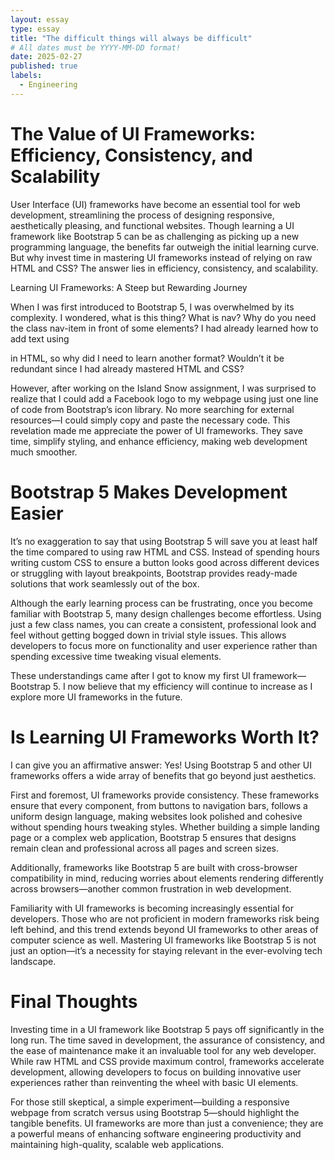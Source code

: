 ```yaml
---
layout: essay
type: essay
title: "The difficult things will always be difficult"
# All dates must be YYYY-MM-DD format!
date: 2025-02-27
published: true
labels:
  - Engineering
---
```


<h1>The Value of UI Frameworks: Efficiency, Consistency, and Scalability</h1>

User Interface (UI) frameworks have become an essential tool for web development, streamlining the process of designing responsive, aesthetically pleasing, and functional websites. Though learning a UI framework like Bootstrap 5 can be as challenging as picking up a new programming language, the benefits far outweigh the initial learning curve. But why invest time in mastering UI frameworks instead of relying on raw HTML and CSS? The answer lies in efficiency, consistency, and scalability.

Learning UI Frameworks: A Steep but Rewarding Journey

When I was first introduced to Bootstrap 5, I was overwhelmed by its complexity. I wondered, what is this thing? What is nav? Why do you need the class nav-item in front of some elements? I had already learned how to add text using <p> in HTML, so why did I need to learn another format? Wouldn’t it be redundant since I had already mastered HTML and CSS?

However, after working on the Island Snow assignment, I was surprised to realize that I could add a Facebook logo to my webpage using just one line of code from Bootstrap’s icon library. No more searching for external resources—I could simply copy and paste the necessary code. This revelation made me appreciate the power of UI frameworks. They save time, simplify styling, and enhance efficiency, making web development much smoother.

<h1>Bootstrap 5 Makes Development Easier</h1>

It’s no exaggeration to say that using Bootstrap 5 will save you at least half the time compared to using raw HTML and CSS. Instead of spending hours writing custom CSS to ensure a button looks good across different devices or struggling with layout breakpoints, Bootstrap provides ready-made solutions that work seamlessly out of the box.

Although the early learning process can be frustrating, once you become familiar with Bootstrap 5, many design challenges become effortless. Using just a few class names, you can create a consistent, professional look and feel without getting bogged down in trivial style issues. This allows developers to focus more on functionality and user experience rather than spending excessive time tweaking visual elements.

These understandings came after I got to know my first UI framework—Bootstrap 5. I now believe that my efficiency will continue to increase as I explore more UI frameworks in the future.

<h1>Is Learning UI Frameworks Worth It?</h1>

I can give you an affirmative answer: Yes! Using Bootstrap 5 and other UI frameworks offers a wide array of benefits that go beyond just aesthetics.

First and foremost, UI frameworks provide consistency. These frameworks ensure that every component, from buttons to navigation bars, follows a uniform design language, making websites look polished and cohesive without spending hours tweaking styles. Whether building a simple landing page or a complex web application, Bootstrap 5 ensures that designs remain clean and professional across all pages and screen sizes.

Additionally, frameworks like Bootstrap 5 are built with cross-browser compatibility in mind, reducing worries about elements rendering differently across browsers—another common frustration in web development.

Familiarity with UI frameworks is becoming increasingly essential for developers. Those who are not proficient in modern frameworks risk being left behind, and this trend extends beyond UI frameworks to other areas of computer science as well. Mastering UI frameworks like Bootstrap 5 is not just an option—it’s a necessity for staying relevant in the ever-evolving tech landscape.

<h1>Final Thoughts</h1>

Investing time in a UI framework like Bootstrap 5 pays off significantly in the long run. The time saved in development, the assurance of consistency, and the ease of maintenance make it an invaluable tool for any web developer. While raw HTML and CSS provide maximum control, frameworks accelerate development, allowing developers to focus on building innovative user experiences rather than reinventing the wheel with basic UI elements.

For those still skeptical, a simple experiment—building a responsive webpage from scratch versus using Bootstrap 5—should highlight the tangible benefits. UI frameworks are more than just a convenience; they are a powerful means of enhancing software engineering productivity and maintaining high-quality, scalable web applications.

